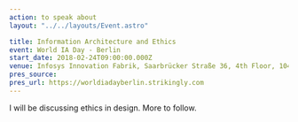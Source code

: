 ```yaml
---
action: to speak about
layout: "../../layouts/Event.astro"

title: Information Architecture and Ethics
event: World IA Day - Berlin
start_date: 2018-02-24T09:00:00.000Z
venue: Infosys Innovation Fabrik, Saarbrücker Straße 36, 4th Floor, 10405 Berlin, Germany
pres_source:
pres_url: https://worldiadayberlin.strikingly.com
---
```


I will be discussing ethics in design. More to follow.

